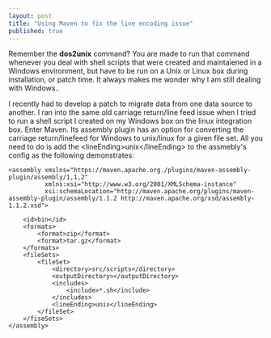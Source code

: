 ```yaml
---
layout: post
title: "Using Maven to fix the line encoding issue"
published: true
---
```


Remember the __dos2unix__ command? You are made to run that command whenever you deal with shell scripts that were created and maintaiened in a Windows environment, but have to be run on a Unix or Linux box during installation, or patch time. It always makes me wonder why I am still dealing with Windows..

I recently had to develop a patch to migrate data from one data source to another. I ran into the same old carriage return/line feed issue when I tried to run a shell script I created on my Windows box on the linux integration box. Enter Maven. Its assembly plugin has an option for converting the carriage return/linefeed for Windows to unix/linux for a given file set. All you need to do is add the \<lineEnding\>unix\</lineEnding\> to the assmebly's config as the following demonstrates:

    <assembly xmslns="https://maven.apache.org./plugins/maven-assembly-plugin/assembly/1,1,2"
              xmlns:xsi="http://www.w3.org/2001/XMLSchema-instance"
              xsi:schemaLocation="http://maven.apache.org/plugins/maven-assembly-plugin/assembly/1.1.2 http://maven.apache.org/xsd/assembly-1.1.2.xsd">

        <id>bin</id>
        <formats>
            <format>zip</format>
            <format>tar.gz</format>
        </formats>
        <fileSets>
            <fileSet>
                <directory>src/scripts</directory>
                <outputDirectory></outputDirectory>
                <includes>
                    <include>*.sh</include>
                </includes>
                <lineEnding>unix</lineEnding>
            </fileSet>             
        </fiseSets>
    </assembly>

